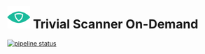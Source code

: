 # <img src=".repo/assets/icon-512x512.png"  width="52" height="52"> Trivial Scanner On-Demand

[![pipeline status](https://gitlab.com/trivialsec/trivialscan-queue-consumer/badges/main/pipeline.svg)](https://gitlab.com/trivialsec/trivialscan-queue-consumer/commits/main)

#

